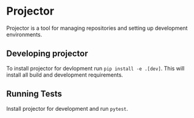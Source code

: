 # Projector

Projector is a tool for managing repositories and setting up development environments.


## Developing projector

To install projector for devlopment run `pip install -e .[dev]`. This will install all build and development requirements.


## Running Tests

Install projector for development and run `pytest`.
